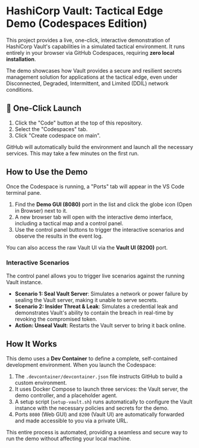 # HashiCorp Vault: Tactical Edge Demo (Codespaces Edition)

This project provides a live, one-click, interactive demonstration of HashiCorp Vault's capabilities in a simulated tactical environment. It runs entirely in your browser via GitHub Codespaces, requiring **zero local installation**.

The demo showcases how Vault provides a secure and resilient secrets management solution for applications at the tactical edge, even under Disconnected, Degraded, Intermittent, and Limited (DDIL) network conditions.

## 🚀 One-Click Launch

1.  Click the "Code" button at the top of this repository.
2.  Select the "Codespaces" tab.
3.  Click "Create codespace on main".

GitHub will automatically build the environment and launch all the necessary services. This may take a few minutes on the first run.

## How to Use the Demo

Once the Codespace is running, a "Ports" tab will appear in the VS Code terminal pane.

1.  Find the **Demo GUI (8080)** port in the list and click the globe icon (Open in Browser) next to it.
2.  A new browser tab will open with the interactive demo interface, including a tactical map and a control panel.
3.  Use the control panel buttons to trigger the interactive scenarios and observe the results in the event log.

You can also access the raw Vault UI via the **Vault UI (8200)** port.

### Interactive Scenarios

The control panel allows you to trigger live scenarios against the running Vault instance.

* **Scenario 1: Seal Vault Server**: Simulates a network or power failure by sealing the Vault server, making it unable to serve secrets.
* **Scenario 2: Insider Threat & Leak**: Simulates a credential leak and demonstrates Vault's ability to contain the breach in real-time by revoking the compromised token.
* **Action: Unseal Vault**: Restarts the Vault server to bring it back online.

## How It Works

This demo uses a **Dev Container** to define a complete, self-contained development environment. When you launch the Codespace:

1.  The `.devcontainer/devcontainer.json` file instructs GitHub to build a custom environment.
2.  It uses Docker Compose to launch three services: the Vault server, the demo controller, and a placeholder agent.
3.  A setup script (`setup-vault.sh`) runs automatically to configure the Vault instance with the necessary policies and secrets for the demo.
4.  Ports `8080` (Web GUI) and `8200` (Vault UI) are automatically forwarded and made accessible to you via a private URL.

This entire process is automated, providing a seamless and secure way to run the demo without affecting your local machine.
